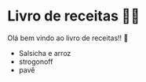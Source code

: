 # Livro de receitas :man_cook:



Olá bem vindo ao livro de receitas!! :call_me_hand:

- Salsicha e arroz
- strogonoff 
- pavê
